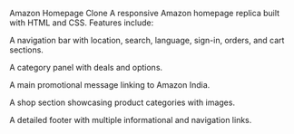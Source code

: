 Amazon Homepage Clone
A responsive Amazon homepage replica built with HTML and CSS. Features include:

A navigation bar with location, search, language, sign-in, orders, and cart sections.

A category panel with deals and options.

A main promotional message linking to Amazon India.

A shop section showcasing product categories with images.

A detailed footer with multiple informational and navigation links.
